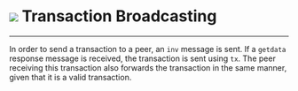 # <img class="dcr-icon" src="/img/dcr-icons/Transactions.svg" /> Transaction Broadcasting

---

In order to send a transaction to a peer, an `inv` message is sent.
If a `getdata` response message is received, the transaction is sent using `tx`.
The peer receiving this transaction also forwards the transaction in the same manner,
given that it is a valid transaction.
